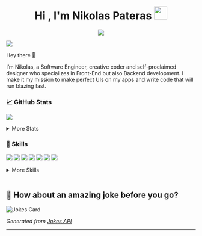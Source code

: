 <h1 align="center"><b>Hi , I'm Nikolas Pateras </b><img src="https://media.giphy.com/media/hvRJCLFzcasrR4ia7z/giphy.gif" width="35"></h1>

<p align="center">
  <a href="https://github.com/DenverCoder1/readme-typing-svg"><img src="https://readme-typing-svg.herokuapp.com?font=Time+New+Roman&color=1CB5E0&size=25&center=true&vCenter=true&width=600&height=100&lines=Software+Engineer,;Studied+Computer+Science,;Active+Learner/Researcher,;Love+to+learn+new+things!+<3"></a>
</p>

<a href="https://www.linkedin.com/in/nikolas-pateras/">
    <img src="https://img.shields.io/badge/LINKEDIN-12100E?logo=linkedin&color=282A36&logoColor=white" />
</a>

Hey there 👋

I’m Nikolas, a Software Engineer, creative coder and self-proclaimed designer who specializes in Front-End but also Backend development. I make it my mission to make perfect UIs on my apps and write code that will run blazing fast.

### &#x1f4c8; GitHub Stats
<p><img align="center" src="https://github-readme-streak-stats.herokuapp.com/?user=IHateSyntaxErrors&theme=react"/></p>

<details>
<summary>More Stats</summary>
  <br />
  <a href="https://github.com/IHateSyntaxErrors">
    <img align="left" style="margin:0.5rem" src="https://github-readme-stats.vercel.app/api/top-langs/?username=IHateSyntaxErrors&hide=html&theme=react" alt="Nikolas's Top Languages" />
  </a>

  <a href="https://github.com/IHateSyntaxErrors">
    <img align="left" style="margin:0.5rem" src="https://github-readme-stats.vercel.app/api?username=IHateSyntaxErrors&show_icons=true&line_height=27&count_private=true&theme=react" alt="Nikolas's GitHub Stats" />
  </a>
</details>

### 💼 Skills
![](https://img.shields.io/badge/Code-JavaScript-informational?style=flat&logo=JavaScript&logoColor=white&color=4AB197)
![](https://img.shields.io/badge/Code-TypeScript-informational?style=flat&logo=TypeScript&logoColor=white&color=4AB197)
![](https://img.shields.io/badge/Code-Java-informational?style=flat&logo=Java&logoColor=white&color=4AB197)
![](https://img.shields.io/badge/Code-CSharp-informational?style=flat&logo=c-sharp&logoColor=white&color=4AB197)
![](https://img.shields.io/badge/Code-.NET-informational?style=flat&logo=.net&logoColor=white&color=4AB197)
![](https://img.shields.io/badge/Code-MongoDB-informational?style=flat&logo=MongoDB&logoColor=white&color=4AB197)
![](https://img.shields.io/badge/Code-MySQL-informational?style=flat&logo=MySQL&logoColor=white&color=4AB197)

<details>
<summary>More Skills</summary>
![](https://img.shields.io/badge/Style-CSS-informational?style=flat&logo=css3&logoColor=white&color=4AB197)


![](https://img.shields.io/badge/Tools-Docker-informational?style=flat&logo=docker&logoColor=white&color=4AB197)
![](https://img.shields.io/badge/Tools-NPM-informational?style=flat&logo=npm&logoColor=white&color=4AB197)
![](https://img.shields.io/badge/Tools-Postman-informational?style=flat&logo=Postman&logoColor=white&color=4AB197)
![](https://img.shields.io/badge/Tools-Photoshop-informational?style=flat&logo=Adobe-Photoshop&logoColor=white&color=4AB197)
![](https://img.shields.io/badge/Tools-Illustrator-informational?style=flat&logo=Adobe-Illustrator&logoColor=white&color=4AB197)
![](https://img.shields.io/badge/Tools-AdobeXD-informational?style=flat&logo=Adobe-XD&logoColor=white&color=4AB197)
![](https://img.shields.io/badge/Tools-GitHub-informational?style=flat&logo=GitHub&logoColor=white&color=4AB197)
![](https://img.shields.io/badge/Tools-GitLab-informational?style=flat&logo=GitLab&logoColor=white&color=4AB197)

</details>

<br>

## 📣 How about an amazing joke before you go?

![Jokes Card](https://readme-jokes.vercel.app/api)

_Generated from [Jokes API](https://readme-jokes.vercel.app/api)_

---

<br>
